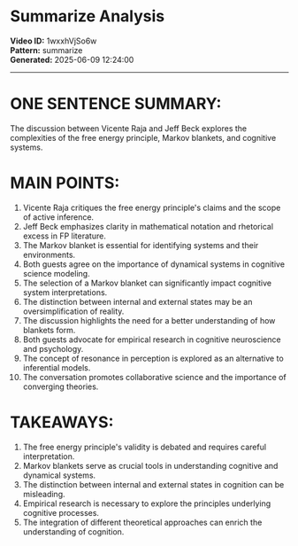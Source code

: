 # Summarize Analysis

**Video ID:** 1wxxhVjSo6w  
**Pattern:** summarize  
**Generated:** 2025-06-09 12:24:00  

---

# ONE SENTENCE SUMMARY:
The discussion between Vicente Raja and Jeff Beck explores the complexities of the free energy principle, Markov blankets, and cognitive systems.

# MAIN POINTS:
1. Vicente Raja critiques the free energy principle's claims and the scope of active inference.
2. Jeff Beck emphasizes clarity in mathematical notation and rhetorical excess in FP literature.
3. The Markov blanket is essential for identifying systems and their environments.
4. Both guests agree on the importance of dynamical systems in cognitive science modeling.
5. The selection of a Markov blanket can significantly impact cognitive system interpretations.
6. The distinction between internal and external states may be an oversimplification of reality.
7. The discussion highlights the need for a better understanding of how blankets form.
8. Both guests advocate for empirical research in cognitive neuroscience and psychology.
9. The concept of resonance in perception is explored as an alternative to inferential models.
10. The conversation promotes collaborative science and the importance of converging theories.

# TAKEAWAYS:
1. The free energy principle's validity is debated and requires careful interpretation.
2. Markov blankets serve as crucial tools in understanding cognitive and dynamical systems.
3. The distinction between internal and external states in cognition can be misleading.
4. Empirical research is necessary to explore the principles underlying cognitive processes.
5. The integration of different theoretical approaches can enrich the understanding of cognition.